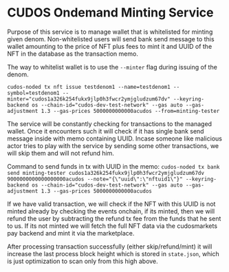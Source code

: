 # CUDOS Ondemand Minting Service

Purpose of this service is to manage wallet that is whitelisted for minting given denom. Non-whitelisted users will send bank send message to this wallet amounting to the price of NFT plus fees to mint it and UUID of the NFT in the database as the transaction memo.

The way to whitelist wallet is to use the ```--minter``` flag during issuing of the denom.

```cudos-noded tx nft issue testdenom1 --name=testdenom1 --symbol=testdenom1 --minter="cudos1a326k254fukx9jlp0h3fwcr2ymjgludzum67dv" --keyring-backend os --chain-id="cudos-dev-test-network" --gas auto --gas-adjustment 1.3 --gas-prices 5000000000000acudos --from=minting-tester```

The service will be constantly checking for transactions to the managed wallet. Once it encounters such it will check if it has single bank send message inside with memo containing UUID. Incase someone like malicious actor tries to play with the service by sending some other transactions, we will skip them and will not refund him.

Command to send funds in tx with UUID in the memo:
```cudos-noded tx bank send minting-tester cudos1a326k254fukx9jlp0h3fwcr2ymjgludzum67dv 9000000000000000000acudos --note="{\"uuid\":\"nftuid1\"}" --keyring-backend os --chain-id="cudos-dev-test-network" --gas auto --gas-adjustment 1.3 --gas-prices 5000000000000acudos```

If we have valid transaction, we will check if the NFT with this UUID is not minted already by checking the events onchain, if its minted, then we will refund the user by subtracting the refund tx fee from the funds that he sent to us. If its not minted we will fetch the full NFT data via the cudosmarkets pay backend and mint it via the marketplace.

After processing transaction successfully (either skip/refund/mint) it will increase the last process block height which is stored in ```state.json```, which is just optimization to scan only from this high above.
